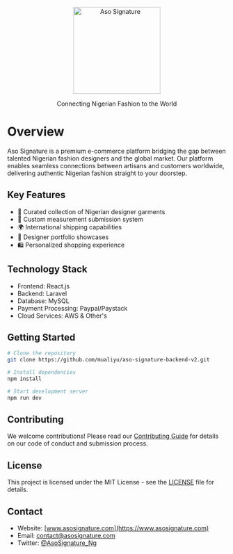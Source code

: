 <p align="center">
    <img src="path/to/aso-signature-logo.png" alt="Aso Signature" width="200">
</p>

<p align="center">
    Connecting Nigerian Fashion to the World
</p>

# Overview

Aso Signature is a premium e-commerce platform bridging the gap between talented Nigerian fashion designers and the global market. Our platform enables seamless connections between artisans and customers worldwide, delivering authentic Nigerian fashion straight to your doorstep.

## Key Features

- 🎨 Curated collection of Nigerian designer garments
- 📏 Custom measurement submission system
- 🌍 International shipping capabilities
- 💼 Designer portfolio showcases
- 🛍️ Personalized shopping experience

## Technology Stack

- Frontend: React.js
- Backend: Laravel
- Database: MySQL
- Payment Processing: Paypal/Paystack
- Cloud Services: AWS & Other's

## Getting Started

```bash
# Clone the repository
git clone https://github.com/mualiyu/aso-signature-backend-v2.git

# Install dependencies
npm install

# Start development server
npm run dev
```

## Contributing

We welcome contributions! Please read our [Contributing Guide](CONTRIBUTING.md) for details on our code of conduct and submission process.

## License

This project is licensed under the MIT License - see the [LICENSE](LICENSE) file for details.

## Contact

- Website: [www.asosignature.com](https://www.asosignature.com)
- Email: contact@asosignature.com
- Twitter: [@AsoSignature_Ng](https://twitter.com/AsoSignature_Ng)

